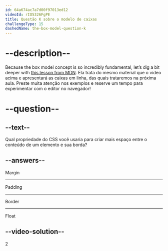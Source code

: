 ```yaml
---
id: 64a674ac7a7d00f97013ed12
videoId: rIO5326FgPE
title: Questão K sobre o modelo de caixas
challengeType: 15
dashedName: the-box-model-question-k
--- 
```

# --description--

Because the box model concept is so incredibly fundamental, let’s dig a bit deeper with <a href="https://developer.mozilla.org/en-US/docs/Learn/CSS/Building_blocks/The_box_model#what_is_the_css_box_model" target="_blank">this lesson from MDN</a>. Ela trata do mesmo material que o vídeo acima e apresentará as caixas em linha, das quais trataremos na próxima aula. Preste muita atenção nos exemplos e reserve um tempo para experimentar com o editor no navegador!

# --question--

## --text--

Qual propriedade do CSS você usaria para criar mais espaço entre o conteúdo de um elemento e sua borda?

## --answers--

Margin

---

Padding

---

Border

---

Float

## --video-solution--

2
